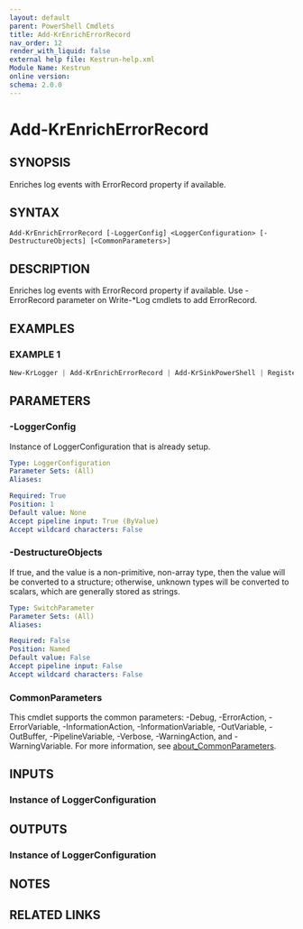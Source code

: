 ```yaml
---
layout: default
parent: PowerShell Cmdlets
title: Add-KrEnrichErrorRecord
nav_order: 12
render_with_liquid: false
external help file: Kestrun-help.xml
Module Name: Kestrun
online version:
schema: 2.0.0
---
```


# Add-KrEnrichErrorRecord

## SYNOPSIS
Enriches log events with ErrorRecord property if available.

## SYNTAX

```
Add-KrEnrichErrorRecord [-LoggerConfig] <LoggerConfiguration> [-DestructureObjects] [<CommonParameters>]
```

## DESCRIPTION
Enriches log events with ErrorRecord property if available.
Use -ErrorRecord parameter on Write-*Log cmdlets to add ErrorRecord.

## EXAMPLES

### EXAMPLE 1
```powershell
New-KrLogger | Add-KrEnrichErrorRecord | Add-KrSinkPowerShell | Register-KrLogger
```

## PARAMETERS

### -LoggerConfig
Instance of LoggerConfiguration that is already setup.

```yaml
Type: LoggerConfiguration
Parameter Sets: (All)
Aliases:

Required: True
Position: 1
Default value: None
Accept pipeline input: True (ByValue)
Accept wildcard characters: False
```

### -DestructureObjects
If true, and the value is a non-primitive, non-array type, then the value will be converted to a structure; otherwise, unknown types will be converted to scalars, which are generally stored as strings.

```yaml
Type: SwitchParameter
Parameter Sets: (All)
Aliases:

Required: False
Position: Named
Default value: False
Accept pipeline input: False
Accept wildcard characters: False
```

### CommonParameters
This cmdlet supports the common parameters: -Debug, -ErrorAction, -ErrorVariable, -InformationAction, -InformationVariable, -OutVariable, -OutBuffer, -PipelineVariable, -Verbose, -WarningAction, and -WarningVariable. For more information, see [about_CommonParameters](http://go.microsoft.com/fwlink/?LinkID=113216).

## INPUTS

### Instance of LoggerConfiguration
## OUTPUTS

### Instance of LoggerConfiguration
## NOTES

## RELATED LINKS
